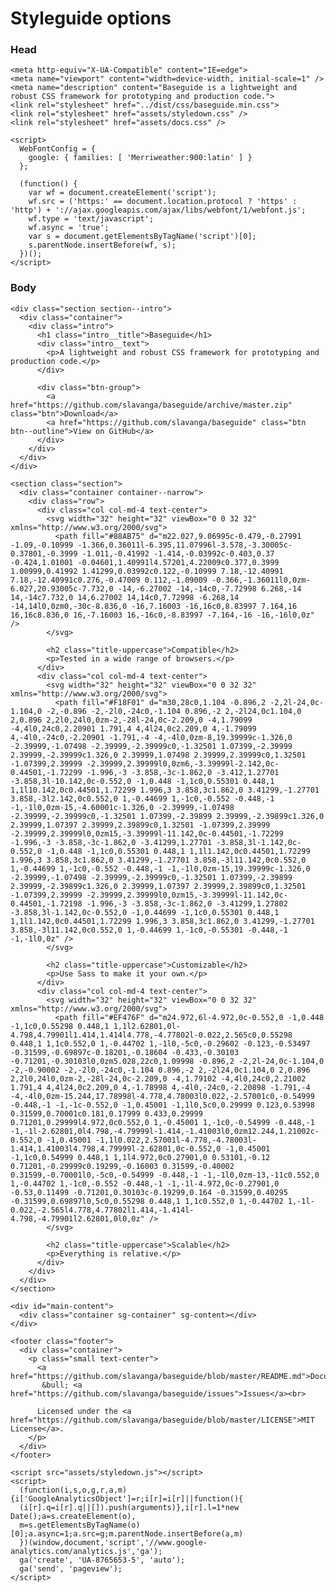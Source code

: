 # Styleguide options

### Head

    <meta http-equiv="X-UA-Compatible" content="IE=edge">
    <meta name="viewport" content="width=device-width, initial-scale=1" />
    <meta name="description" content="Baseguide is a lightweight and robust CSS framework for prototyping and production code.">
    <link rel="stylesheet" href="../dist/css/baseguide.min.css">
    <link rel="stylesheet" href="assets/styledown.css" />
    <link rel="stylesheet" href="assets/docs.css" />

    <script>
      WebFontConfig = {
        google: { families: [ 'Merriweather:900:latin' ] }
      };

      (function() {
        var wf = document.createElement('script');
        wf.src = ('https:' == document.location.protocol ? 'https' : 'http') + '://ajax.googleapis.com/ajax/libs/webfont/1/webfont.js';
        wf.type = 'text/javascript';
        wf.async = 'true';
        var s = document.getElementsByTagName('script')[0];
        s.parentNode.insertBefore(wf, s);
      })();
    </script>

### Body

    <div class="section section--intro">
      <div class="container">
        <div class="intro">
          <h1 class="intro__title">Baseguide</h1>
          <div class="intro__text">
            <p>A lightweight and robust CSS framework for prototyping and production code.</p>
          </div>

          <div class="btn-group">
            <a href="https://github.com/slavanga/baseguide/archive/master.zip" class="btn">Download</a>
            <a href="https://github.com/slavanga/baseguide" class="btn btn--outline">View on GitHub</a>
          </div>
        </div>
      </div>
    </div>

    <section class="section">
      <div class="container container--narrow">
        <div class="row">
          <div class="col col-md-4 text-center">
            <svg width="32" height="32" viewBox="0 0 32 32" xmlns="http://www.w3.org/2000/svg">
              <path fill="#88AB75" d="m22.027,9.06995c-0.479,-0.27991 -1.09,-0.10999 -1.366,0.36011l-6.395,11.07996l-3.578,-3.30005c-0.37801,-0.3999 -1.011,-0.41992 -1.414,-0.03992c-0.403,0.37 -0.424,1.01001 -0.04601,1.40991l4.57201,4.22009c0.377,0.3999 1.00999,0.41992 1.41299,0.03992c0.122,-0.10999 7.18,-12.40991 7.18,-12.40991c0.276,-0.47009 0.112,-1.09009 -0.366,-1.36011l0,0zm-6.027,20.93005c-7.732,0 -14,-6.27002 -14,-14c0,-7.72998 6.268,-14 14,-14c7.732,0 14,6.27002 14,14c0,7.72998 -6.268,14 -14,14l0,0zm0,-30c-8.836,0 -16,7.16003 -16,16c0,8.83997 7.164,16 16,16c8.836,0 16,-7.16003 16,-16c0,-8.83997 -7.164,-16 -16,-16l0,0z" />
            </svg>

            <h2 class="title-uppercase">Compatible</h2>
            <p>Tested in a wide range of browsers.</p>
          </div>
          <div class="col col-md-4 text-center">
            <svg width="32" height="32" viewBox="0 0 32 32" xmlns="http://www.w3.org/2000/svg">
              <path fill="#F18F01" d="m30,28c0,1.104 -0.896,2 -2,2l-24,0c-1.104,0 -2,-0.896 -2,-2l0,-24c0,-1.104 0.896,-2 2,-2l24,0c1.104,0 2,0.896 2,2l0,24l0,0zm-2,-28l-24,0c-2.209,0 -4,1.79099 -4,4l0,24c0,2.20901 1.791,4 4,4l24,0c2.209,0 4,-1.79099 4,-4l0,-24c0,-2.20901 -1.791,-4 -4,-4l0,0zm-8,19.39999c-1.326,0 -2.39999,-1.07498 -2.39999,-2.39999c0,-1.32501 1.07399,-2.39999 2.39999,-2.39999c1.326,0 2.39999,1.07498 2.39999,2.39999c0,1.32501 -1.07399,2.39999 -2.39999,2.39999l0,0zm6,-3.39999l-2.142,0c-0.44501,-1.72299 -1.996,-3 -3.858,-3c-1.862,0 -3.412,1.27701 -3.858,3l-10.142,0c-0.552,0 -1,0.448 -1,1c0,0.55301 0.448,1 1,1l10.142,0c0.44501,1.72299 1.996,3 3.858,3c1.862,0 3.41299,-1.27701 3.858,-3l2.142,0c0.552,0 1,-0.44699 1,-1c0,-0.552 -0.448,-1 -1,-1l0,0zm-15,-4.60001c-1.326,0 -2.39999,-1.07498 -2.39999,-2.39999c0,-1.32501 1.07399,-2.39899 2.39999,-2.39899c1.326,0 2.39999,1.07397 2.39999,2.39899c0,1.32501 -1.07399,2.39999 -2.39999,2.39999l0,0zm15,-3.39999l-11.142,0c-0.44501,-1.72299 -1.996,-3 -3.858,-3c-1.862,0 -3.41299,1.27701 -3.858,3l-1.142,0c-0.552,0 -1,0.448 -1,1c0,0.55301 0.448,1 1,1l1.142,0c0.44501,1.72299 1.996,3 3.858,3c1.862,0 3.41299,-1.27701 3.858,-3l11.142,0c0.552,0 1,-0.44699 1,-1c0,-0.552 -0.448,-1 -1,-1l0,0zm-15,19.39999c-1.326,0 -2.39999,-1.07498 -2.39999,-2.39999c0,-1.32501 1.07399,-2.39899 2.39999,-2.39899c1.326,0 2.39999,1.07397 2.39999,2.39899c0,1.32501 -1.07399,2.39999 -2.39999,2.39999l0,0zm15,-3.39999l-11.142,0c-0.44501,-1.72198 -1.996,-3 -3.858,-3c-1.862,0 -3.41299,1.27802 -3.858,3l-1.142,0c-0.552,0 -1,0.44699 -1,1c0,0.55301 0.448,1 1,1l1.142,0c0.44501,1.72299 1.996,3 3.858,3c1.862,0 3.41299,-1.27701 3.858,-3l11.142,0c0.552,0 1,-0.44699 1,-1c0,-0.55301 -0.448,-1 -1,-1l0,0z" />
            </svg>

            <h2 class="title-uppercase">Customizable</h2>
            <p>Use Sass to make it your own.</p>
          </div>
          <div class="col col-md-4 text-center">
            <svg width="32" height="32" viewBox="0 0 32 32" xmlns="http://www.w3.org/2000/svg">
              <path fill="#EF476F" d="m24.972,6l-4.972,0c-0.552,0 -1,0.448 -1,1c0,0.55298 0.448,1 1,1l2.62801,0l-4.798,4.79901l1.414,1.414l4.778,-4.77802l-0.022,2.565c0,0.55298 0.448,1 1,1c0.552,0 1,-0.44702 1,-1l0,-5c0,-0.29602 -0.123,-0.53497 -0.31599,-0.69897c-0.18201,-0.18604 -0.433,-0.30103 -0.71201,-0.30103l0,0zm5.028,22c0,1.09998 -0.896,2 -2,2l-24,0c-1.104,0 -2,-0.90002 -2,-2l0,-24c0,-1.104 0.896,-2 2,-2l24,0c1.104,0 2,0.896 2,2l0,24l0,0zm-2,-28l-24,0c-2.209,0 -4,1.79102 -4,4l0,24c0,2.21002 1.791,4 4,4l24,0c2.209,0 4,-1.78998 4,-4l0,-24c0,-2.20898 -1.791,-4 -4,-4l0,0zm-15.244,17.78998l-4.778,4.78003l0.022,-2.57001c0,-0.54999 -0.448,-1 -1,-1c-0.552,0 -1,0.45001 -1,1l0,5c0,0.29999 0.123,0.53998 0.31599,0.70001c0.181,0.17999 0.433,0.29999 0.71201,0.29999l4.972,0c0.552,0 1,-0.45001 1,-1c0,-0.54999 -0.448,-1 -1,-1l-2.62801,0l4.798,-4.79999l-1.414,-1.41003l0,0zm12.244,1.21002c-0.552,0 -1,0.45001 -1,1l0.022,2.57001l-4.778,-4.78003l-1.414,1.41003l4.798,4.79999l-2.62801,0c-0.552,0 -1,0.45001 -1,1c0,0.54999 0.448,1 1,1l4.972,0c0.27901,0 0.53101,-0.12 0.71201,-0.29999c0.19299,-0.16003 0.31599,-0.40002 0.31599,-0.70001l0,-5c0,-0.54999 -0.448,-1 -1,-1l0,0zm-13,-11c0.552,0 1,-0.44702 1,-1c0,-0.552 -0.448,-1 -1,-1l-4.972,0c-0.27901,0 -0.53,0.11499 -0.71201,0.30103c-0.19299,0.164 -0.31599,0.40295 -0.31599,0.69897l0,5c0,0.55298 0.448,1 1,1c0.552,0 1,-0.44702 1,-1l-0.022,-2.565l4.778,4.77802l1.414,-1.414l-4.798,-4.79901l2.62801,0l0,0z" />
            </svg>

            <h2 class="title-uppercase">Scalable</h2>
            <p>Everything is relative.</p>
          </div>
        </div>
      </div>
    </section>

    <div id="main-content">
      <div class="container sg-container" sg-content></div>
    </div>

    <footer class="footer">
      <div class="container">
        <p class="small text-center">
          <a href="https://github.com/slavanga/baseguide/blob/master/README.md">Documentation</a>
           &bull; <a href="https://github.com/slavanga/baseguide/issues">Issues</a><br>

          Licensed under the <a href="https://github.com/slavanga/baseguide/blob/master/LICENSE">MIT License</a>.
        </p>
      </div>
    </footer>

    <script src="assets/styledown.js"></script>
    <script>
      (function(i,s,o,g,r,a,m){i['GoogleAnalyticsObject']=r;i[r]=i[r]||function(){
      (i[r].q=i[r].q||[]).push(arguments)},i[r].l=1*new Date();a=s.createElement(o),
      m=s.getElementsByTagName(o)[0];a.async=1;a.src=g;m.parentNode.insertBefore(a,m)
      })(window,document,'script','//www.google-analytics.com/analytics.js','ga');
      ga('create', 'UA-8765653-5', 'auto');
      ga('send', 'pageview');
    </script>
